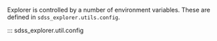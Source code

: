 Explorer is controlled by a number of environment variables. These are defined in `sdss_explorer.utils.config`.


::: sdss_explorer.util.config



